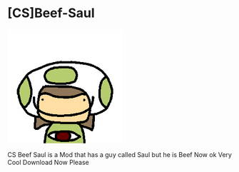 # [CS]Beef-Saul

![saul Image](textures/saulchar.png)

CS Beef Saul is a Mod that has a guy called Saul but he is Beef Now ok Very Cool Download Now Please
